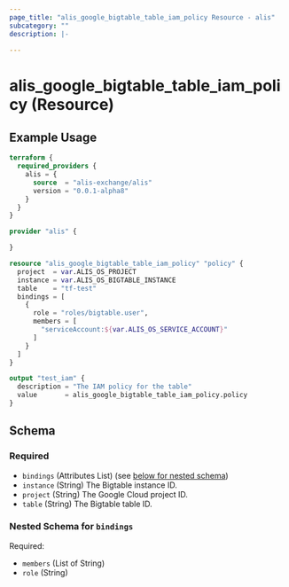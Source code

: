 ```yaml
---
page_title: "alis_google_bigtable_table_iam_policy Resource - alis"
subcategory: ""
description: |-
  
---
```


# alis_google_bigtable_table_iam_policy (Resource)



## Example Usage

```terraform
terraform {
  required_providers {
    alis = {
      source  = "alis-exchange/alis"
      version = "0.0.1-alpha8"
    }
  }
}

provider "alis" {

}

resource "alis_google_bigtable_table_iam_policy" "policy" {
  project  = var.ALIS_OS_PROJECT
  instance = var.ALIS_OS_BIGTABLE_INSTANCE
  table    = "tf-test"
  bindings = [
    {
      role = "roles/bigtable.user",
      members = [
        "serviceAccount:${var.ALIS_OS_SERVICE_ACCOUNT}"
      ]
    }
  ]
}

output "test_iam" {
  description = "The IAM policy for the table"
  value       = alis_google_bigtable_table_iam_policy.policy
}
```

<!-- schema generated by tfplugindocs -->
## Schema

### Required

- `bindings` (Attributes List) (see [below for nested schema](#nestedatt--bindings))
- `instance` (String) The Bigtable instance ID.
- `project` (String) The Google Cloud project ID.
- `table` (String) The Bigtable table ID.

<a id="nestedatt--bindings"></a>
### Nested Schema for `bindings`

Required:

- `members` (List of String)
- `role` (String)
